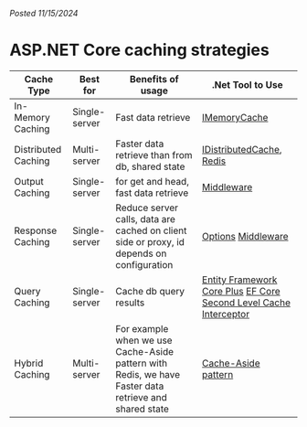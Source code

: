 *Posted 11/15/2024*
# ASP.NET Core caching strategies

<table>
  <thead>
    <tr>
      <th>Cache Type</th>
      <th>Best for</th>
      <th>Benefits of usage</th>
      <th>.Net Tool to Use</th>
    </tr>
  </thead>
  <tbody>
    <tr>
      <td>In-Memory Caching</td>
      <td>Single-server</td>
      <td>Fast data retrieve</td>
      <td>
        <a href="https://learn.microsoft.com/en-us/aspnet/core/performance/caching/memory?view=aspnetcore-9.0">IMemoryCache</a>
      </td>
    </tr>
    <tr>
      <td>Distributed Caching</td>
      <td>Multi-server</td>
      <td>Faster data retrieve than from db, shared state</td>
      <td>
        <a href="https://learn.microsoft.com/en-us/aspnet/core/performance/caching/distributed?view=aspnetcore-9.0">IDistributedCache</a>, 
        <a href="https://redis.io/docs/latest/develop/clients/dotnet/">Redis</a>
      </td>
    </tr>
    <tr>
      <td>Output Caching</td>
      <td>Single-server</td>
      <td>for get and head, fast data retrieve </td>
      <td>
        <a href="https://learn.microsoft.com/en-us/aspnet/core/performance/caching/output?view=aspnetcore-9.0">Middleware</a>
      </td>
    </tr>
    <tr>
      <td>Response Caching</td>
      <td>Single-server</td>
      <td>Reduce server calls, data are cached on client side or proxy, id depends on configuration</td>
      <td>
        <a href="https://learn.microsoft.com/en-us/aspnet/core/performance/caching/response?view=aspnetcore-9.0">Options</a>
        <a href="https://learn.microsoft.com/en-us/aspnet/core/performance/caching/middleware?view=aspnetcore-9.0">Middleware</a>
      </td>
    </tr>
    <tr>
      <td>Query Caching</td>
      <td>Single-server</td>
      <td>Cache db query results</td>
      <td>
        <a href="https://entityframework-classic.net/query-cache">Entity Framework Core Plus</a>
        <a href="https://github.com/VahidN/EFCoreSecondLevelCacheInterceptor">EF Core Second Level Cache Interceptor</a>
      </td>
    </tr>
    <tr>
      <td>Hybrid Caching</td>
      <td>Multi-server</td>
      <td>For example when we use Cache-Aside pattern with Redis, we have Faster data retrieve and shared state</td>
      <td>
        <a href="https://learn.microsoft.com/en-us/azure/architecture/patterns/cache-aside">Cache-Aside pattern</a>
      </td>
    </tr>
  </tbody>
</table>
